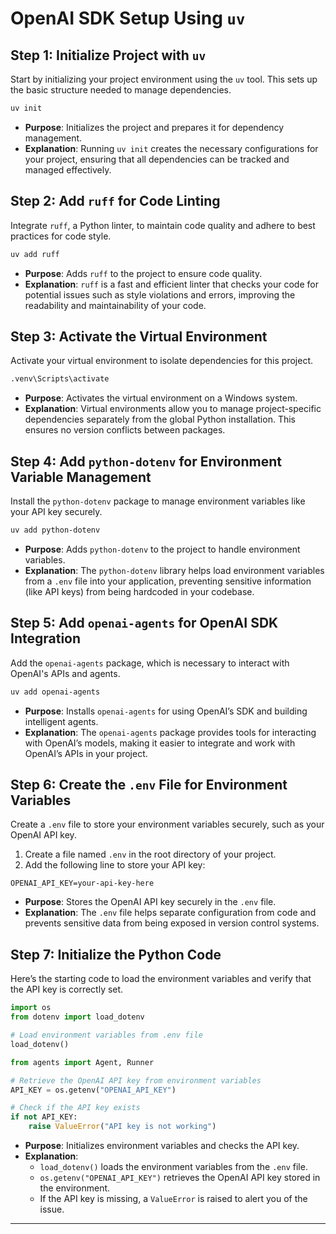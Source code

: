 # OpenAI SDK Setup Using `uv`

## Step 1: Initialize Project with `uv`

Start by initializing your project environment using the `uv` tool. This sets up the basic structure needed to manage dependencies.

```sh
uv init
```

- **Purpose**: Initializes the project and prepares it for dependency management.
- **Explanation**: Running `uv init` creates the necessary configurations for your project, ensuring that all dependencies can be tracked and managed effectively.

## Step 2: Add `ruff` for Code Linting

Integrate `ruff`, a Python linter, to maintain code quality and adhere to best practices for code style.

```sh
uv add ruff
```

- **Purpose**: Adds `ruff` to the project to ensure code quality.
- **Explanation**: `ruff` is a fast and efficient linter that checks your code for potential issues such as style violations and errors, improving the readability and maintainability of your code.

## Step 3: Activate the Virtual Environment

Activate your virtual environment to isolate dependencies for this project.

```sh
.venv\Scripts\activate
```

- **Purpose**: Activates the virtual environment on a Windows system.
- **Explanation**: Virtual environments allow you to manage project-specific dependencies separately from the global Python installation. This ensures no version conflicts between packages.

## Step 4: Add `python-dotenv` for Environment Variable Management

Install the `python-dotenv` package to manage environment variables like your API key securely.

```sh
uv add python-dotenv
```

- **Purpose**: Adds `python-dotenv` to the project to handle environment variables.
- **Explanation**: The `python-dotenv` library helps load environment variables from a `.env` file into your application, preventing sensitive information (like API keys) from being hardcoded in your codebase.

## Step 5: Add `openai-agents` for OpenAI SDK Integration

Add the `openai-agents` package, which is necessary to interact with OpenAI's APIs and agents.

```sh
uv add openai-agents
```

- **Purpose**: Installs `openai-agents` for using OpenAI’s SDK and building intelligent agents.
- **Explanation**: The `openai-agents` package provides tools for interacting with OpenAI’s models, making it easier to integrate and work with OpenAI’s APIs in your project.

## Step 6: Create the `.env` File for Environment Variables

Create a `.env` file to store your environment variables securely, such as your OpenAI API key.

1. Create a file named `.env` in the root directory of your project.
2. Add the following line to store your API key:

```
OPENAI_API_KEY=your-api-key-here
```

- **Purpose**: Stores the OpenAI API key securely in the `.env` file.
- **Explanation**: The `.env` file helps separate configuration from code and prevents sensitive data from being exposed in version control systems.

## Step 7: Initialize the Python Code

Here’s the starting code to load the environment variables and verify that the API key is correctly set.

```python
import os
from dotenv import load_dotenv

# Load environment variables from .env file
load_dotenv()

from agents import Agent, Runner

# Retrieve the OpenAI API key from environment variables
API_KEY = os.getenv("OPENAI_API_KEY")

# Check if the API key exists
if not API_KEY:
    raise ValueError("API key is not working")
```

- **Purpose**: Initializes environment variables and checks the API key.
- **Explanation**:
  - `load_dotenv()` loads the environment variables from the `.env` file.
  - `os.getenv("OPENAI_API_KEY")` retrieves the OpenAI API key stored in the environment.
  - If the API key is missing, a `ValueError` is raised to alert you of the issue.

---
